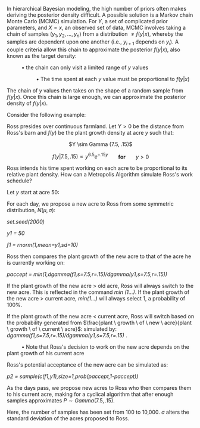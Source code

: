In hierarchical Bayesian modeling, the high number of priors often makes deriving the posterior density difficult. A possible solution is a Markov chain Monte Carlo (MCMC) simulation. For $Y$, a set of complicated prior parameters, and $X=x$, an observed set of data, MCMC involves taking a chain of samples ($y_1,y_2,...,y_n$) from a distribution $\neq f(y|x)$, whereby the samples are dependent upon one another (i.e., $y_{i+1}$ depends on $y_i$). A couple criteria allow this chain to approximate the posterior $f(y|x)$, also known as the target density:

&nbsp;&nbsp;&nbsp;&nbsp;&nbsp;&nbsp;&nbsp;&nbsp;&nbsp;&nbsp;&bull; the chain can only visit a limited range of $y$ values

&nbsp;&nbsp;&nbsp;&nbsp;&nbsp;&nbsp;&nbsp;&nbsp;&nbsp;&nbsp;&nbsp;&nbsp;&nbsp;&nbsp;&nbsp;&nbsp;&nbsp;&nbsp;&nbsp;&nbsp;&bull; The time spent at each $y$ value must be proportional to $f(y|x)$

The chain of $y$ values then takes on the shape of a random sample from $f(y|x)$. Once this chain is large enough, we can approximate the posterior density of $f(y|x)$.

Consider the following example:

Ross presides over continuous farmland. Let $Y>0$ be the distance from Ross's barn and $f(y)$ be the plant growth density at acre $y$ such that:

<center> $Y \sim Gamma (7.5, .15)$ 

$f(y|7.5,.15) \propto y^{6.5}e^{-.15y}$ &nbsp;&nbsp;&nbsp;&nbsp;&nbsp; <b>for</b> &nbsp;&nbsp;&nbsp;&nbsp;&nbsp; $y > 0$

</center>

Ross intends his time spent working on each acre to be proportional to its relative plant density. How can a Metropolis Algorithm simulate Ross's work schedule?

Let $y$ start at acre $50$:

For each day, we propose a new acre to Ross from some symmetric distribution, $N(\mu,\sigma)$:

<i>set.seed(2000)</i>

<i> y1 = 50 </i>

<i>f1 = rnorm(1,mean=y1,sd=10)</i>

Ross then compares the plant growth of the new acre to that of the acre he is currently working on:

<i>paccept = min(1,dgamma(f1,s=7.5,r=.15)/dgamma(y1,s=7.5,r=.15))</i>

If the plant growth of the new acre > old acre, Ross will always switch to the new acre. This is reflected in the command <i>min (1...)</i>. If the plant growth of the new acre > current acre, <i>min(1...)</i> will always select 1, a probability of 100%.

If the plant growth of the new acre < current acre, Ross will switch based on the probability generated from $\frac{plant \ growth \ of \ new \ acre}{plant \ growth \ of \ current \ acre}$: simulated by: <i> dgamma(f1,s=7.5,r=.15)/dgamma(y1,s=7.5,r=.15) </i>. 

&nbsp;&nbsp;&nbsp;&nbsp;&nbsp;&nbsp;&nbsp;&nbsp;&nbsp;&nbsp;&bull; Note that Ross's decision to work on the new acre depends on the plant growth of his current acre

Ross's potential acceptance of the new acre can be simulated as:

<i> p2 = sample(c(f1,y1),size=1,prob(paccept,1-paccept))</i>

As the days pass, we propose new acres to Ross who then compares them to his current acre, making for a cyclical algorithm that after enough samples approximates $P \sim Gamma (7.5, .15)$. 

Here, the number of samples has been set from 100 to 10,000. $\sigma$ alters the standard deviation of the acres proposed to Ross.
